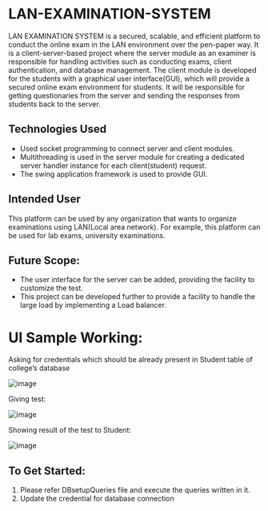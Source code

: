 # LAN-EXAMINATION-SYSTEM
LAN EXAMINATION SYSTEM is a secured, scalable, and efficient platform to conduct the online exam in the LAN environment over the pen-paper way. 
It is a client-server-based project where the server module as an examiner is responsible for handling activities such as conducting exams, client authentication, and database management.
The client module is developed for the students with a graphical user interface(GUI), which will provide a secured online exam environment for students. It will be responsible for getting questionaries from the server and sending the responses from students back to the server.

## Technologies Used
- Used socket programming to connect server and client modules.
- Multithreading is used in the server module for creating a dedicated server handler instance for each client(student) request.
- The swing application framework is used to provide GUI.

## Intended User
This platform can be used by any organization that wants to organize examinations using LAN(Local area network). For example, this platform can be used for lab exams, university examinations.

## Future Scope:
- The user interface for the server can be added, providing the facility to customize the test.
- This project can be developed further to provide a facility to handle the large load by implementing a Load balancer.

# UI Sample Working:

Asking for credentials which should be already present in Student table of college’s database

![image](https://user-images.githubusercontent.com/53993210/168263254-518c4f2f-a606-4716-b21c-2f2d5be202e4.png)

Giving test:

![image](https://user-images.githubusercontent.com/53993210/168263361-1222a5b3-c063-443a-8ca5-3d8979b53222.png)


Showing result of the test to Student:


![image](https://user-images.githubusercontent.com/53993210/168263092-0cf6b57b-b9c5-4ad7-b589-c38b0eb46c76.png)



## To Get Started:
1. Please refer DBsetupQueries file and execute the queries written in it.
2. Update the credential for database connection



